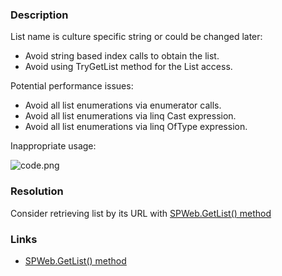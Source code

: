 ﻿---
Title: Inappropriate SPList collection usage
FileName: resp510209.html
---

### Description
List name is culture specific string or could be changed later:

- Avoid string based index calls to obtain the list.
- Avoid using TryGetList method for the List access.

Potential performance issues:

- Avoid all list enumerations via enumerator calls.
- Avoid all list enumerations via linq Cast<T> expression.
- Avoid all list enumerations via linq OfType<T> expression.

Inappropriate usage:

<img title="code.png" src="http://download-codeplex.sec.s-msft.com/Download?ProjectName=spcafcontrib&amp;DownloadId=831767" alt="code.png">

### Resolution
Consider retrieving list by its URL with [SPWeb.GetList() method](http://msdn.microsoft.com/en-us/library/microsoft.sharepoint.spweb.getlist.aspx)

<a href="_samples/InappropriateUsageOfSPListCollection-CorrectListUsage.sample-ref"></a>

### Links
- [SPWeb.GetList() method](http://msdn.microsoft.com/en-us/library/microsoft.sharepoint.spweb.getlist.aspx)
